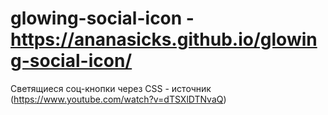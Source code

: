 # glowing-social-icon - https://ananasicks.github.io/glowing-social-icon/
Светящиеся соц-кнопки через CSS - источник (https://www.youtube.com/watch?v=dTSXlDTNvaQ)
